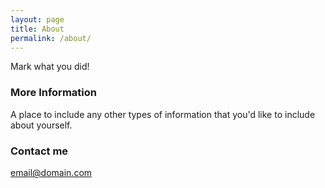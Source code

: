 ```yaml
---
layout: page
title: About
permalink: /about/
---
```


Mark what you did!

### More Information

A place to include any other types of information that you'd like to include about yourself.

### Contact me

[email@domain.com](mailto:email@domain.com)